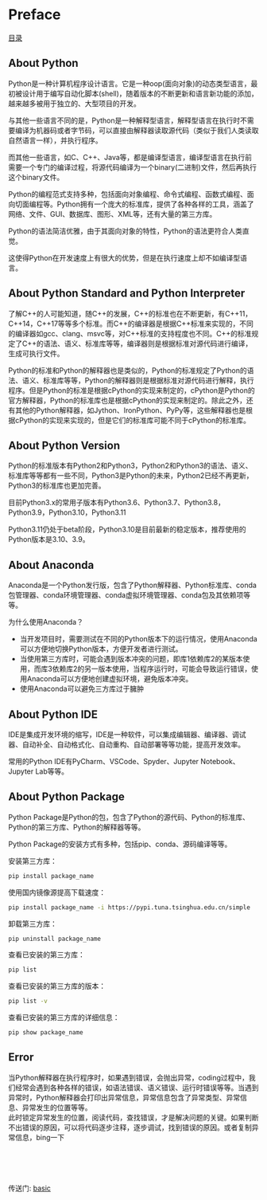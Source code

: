 # Preface

[目录](/README.md)

## About Python

Python是一种计算机程序设计语言。它是一种oop(面向对象)的动态类型语言，最初被设计用于编写自动化脚本(shell)，随着版本的不断更新和语言新功能的添加，越来越多被用于独立的、大型项目的开发。

与其他一些语言不同的是，Python是一种解释型语言，解释型语言在执行时不需要编译为机器码或者字节码，可以直接由解释器读取源代码（类似于我们人类读取自然语言一样），并执行程序。

而其他一些语言，如C、C++、Java等，都是编译型语言，编译型语言在执行前需要一个专门的编译过程，将源代码编译为一个binary(二进制)文件，然后再执行这个binary文件。

Python的编程范式支持多种，包括面向对象编程、命令式编程、函数式编程、面向切面编程等。Python拥有一个庞大的标准库，提供了各种各样的工具，涵盖了网络、文件、GUI、数据库、图形、XML等，还有大量的第三方库。

Python的语法简洁优雅，由于其面向对象的特性，Python的语法更符合人类直觉。

这使得Python在开发速度上有很大的优势，但是在执行速度上却不如编译型语言。

## About Python Standard and Python Interpreter

了解C++的人可能知道，随C++的发展，C++的标准也在不断更新，有C++11，C++14，C++17等等多个标准。而C++的编译器是根据C++标准来实现的，不同的编译器如gcc、clang、msvc等，对C++标准的支持程度也不同。C++的标准规定了C++的语法、语义、标准库等等，编译器则是根据标准对源代码进行编译，生成可执行文件。

Python的标准和Python的解释器也是类似的，Python的标准规定了Python的语法、语义、标准库等等，Python的解释器则是根据标准对源代码进行解释，执行程序。但是Python的标准是根据cPython的实现来制定的，cPython是Python的官方解释器，Python的标准库也是根据cPython的实现来制定的。除此之外，还有其他的Python解释器，如Jython、IronPython、PyPy等，这些解释器也是根据cPython的实现来实现的，但是它们的标准库可能不同于cPython的标准库。

## About Python Version

Python的标准版本有Python2和Python3，Python2和Python3的语法、语义、标准库等等都有一些不同，Python3是Python的未来，Python2已经不再更新，Python3的标准库也更加完善。

目前Python3.x的常用子版本有Python3.6、Python3.7、Python3.8，Python3.9，Python3.10，Python3.11

Python3.11仍处于beta阶段，Python3.10是目前最新的稳定版本，推荐使用的Python版本是3.10、3.9。

## About Anaconda

Anaconda是一个Python发行版，包含了Python解释器、Python标准库、conda包管理器、conda环境管理器、conda虚拟环境管理器、conda包及其依赖项等等。

为什么使用Anaconda？

- 当开发项目时，需要测试在不同的Python版本下的运行情况，使用Anaconda可以方便地切换Python版本，方便开发者进行测试。
- 当使用第三方库时，可能会遇到版本冲突的问题，即库1依赖库2的某版本使用，而库3依赖库2的另一版本使用，当程序运行时，可能会导致运行错误，使用Anaconda可以方便地创建虚拟环境，避免版本冲突。
- 使用Anaconda可以避免三方库过于臃肿

## About Python IDE

IDE是集成开发环境的缩写，IDE是一种软件，可以集成编辑器、编译器、调试器、自动补全、自动格式化、自动重构、自动部署等等功能，提高开发效率。

常用的Python IDE有PyCharm、VSCode、Spyder、Jupyter Notebook、Jupyter Lab等等。

## About Python Package

Python Package是Python的包，包含了Python的源代码、Python的标准库、Python的第三方库、Python的解释器等等。

Python Package的安装方式有多种，包括pip、conda、源码编译等等。

安装第三方库：

```bash
pip install package_name
```

使用国内镜像源提高下载速度：

```bash
pip install package_name -i https://pypi.tuna.tsinghua.edu.cn/simple
```

卸载第三方库：

```bash
pip uninstall package_name
```

查看已安装的第三方库：

```bash
pip list
```

查看已安装的第三方库的版本：

```bash
pip list -v
```

查看已安装的第三方库的详细信息：

```bash
pip show package_name
```

## Error

当Python解释器在执行程序时，如果遇到错误，会抛出异常，coding过程中，我们经常会遇到各种各样的错误，如语法错误、语义错误、运行时错误等等。当遇到异常时，Python解释器会打印出异常信息，异常信息包含了异常类型、异常信息、异常发生的位置等等。\
此时锁定异常发生的位置，阅读代码，查找错误，才是解决问题的关键。如果判断不出错误的原因，可以将代码逐步注释，逐步调试，找到错误的原因。或者复制异常信息，bing一下

\
\
\
\
传送门: [basic](Grammar.md)
